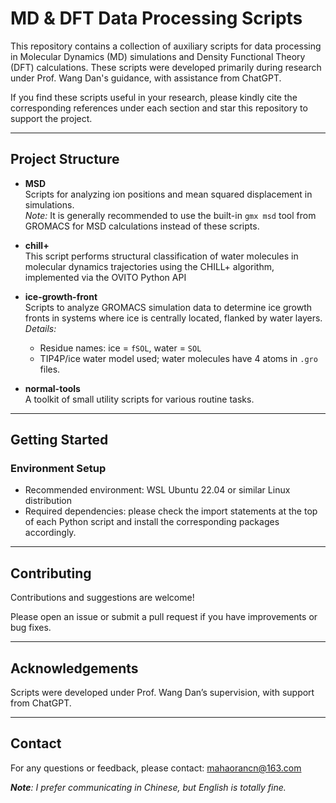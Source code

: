 # MD & DFT Data Processing Scripts

This repository contains a collection of auxiliary scripts for data processing in Molecular Dynamics (MD) simulations and Density Functional Theory (DFT) calculations. These scripts were developed primarily during research under Prof. Wang Dan's guidance, with assistance from ChatGPT.

If you find these scripts useful in your research, please kindly cite the corresponding references under each section and star this repository to support the project.

---

## Project Structure

- **MSD**  
  Scripts for analyzing ion positions and mean squared displacement in simulations.  
  *Note:* It is generally recommended to use the built-in `gmx msd` tool from GROMACS for MSD calculations instead of these scripts.

- **chill+**  
  This script performs structural classification of water molecules in molecular dynamics trajectories using the CHILL+ algorithm, implemented via the OVITO Python API  

- **ice-growth-front**  
  Scripts to analyze GROMACS simulation data to determine ice growth fronts in systems where ice is centrally located, flanked by water layers.  
  *Details:*  
  - Residue names: ice = `fSOL`, water = `SOL`  
  - TIP4P/ice water model used; water molecules have 4 atoms in `.gro` files.

- **normal-tools**  
  A toolkit of small utility scripts for various routine tasks.

---

## Getting Started

### Environment Setup

- Recommended environment: WSL Ubuntu 22.04 or similar Linux distribution  
- Required dependencies: please check the import statements at the top of each Python script and install the corresponding packages accordingly.

---

## Contributing

Contributions and suggestions are welcome! 

Please open an issue or submit a pull request if you have improvements or bug fixes.

---

## Acknowledgements

Scripts were developed under Prof. Wang Dan’s supervision, with support from ChatGPT.

---

## Contact

For any questions or feedback, please contact: mahaorancn@163.com 

***Note**: I prefer communicating in Chinese, but English is totally fine.*
